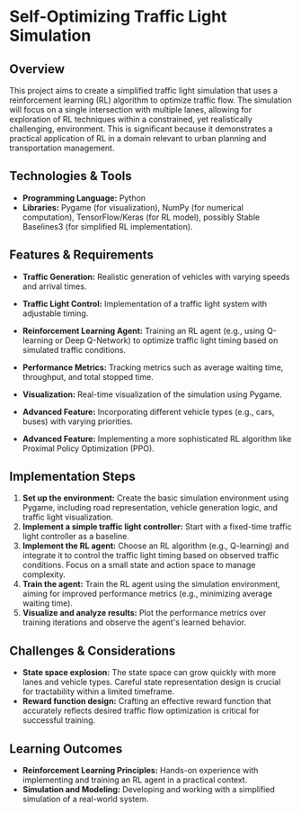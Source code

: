 # Self-Optimizing Traffic Light Simulation

## Overview

This project aims to create a simplified traffic light simulation that uses a reinforcement learning (RL) algorithm to optimize traffic flow.  The simulation will focus on a single intersection with multiple lanes, allowing for exploration of RL techniques within a constrained, yet realistically challenging, environment.  This is significant because it demonstrates a practical application of RL in a domain relevant to urban planning and transportation management.

## Technologies & Tools

* **Programming Language:** Python
* **Libraries:** Pygame (for visualization), NumPy (for numerical computation), TensorFlow/Keras (for RL model), possibly Stable Baselines3 (for simplified RL implementation).


## Features & Requirements

- **Traffic Generation:**  Realistic generation of vehicles with varying speeds and arrival times.
- **Traffic Light Control:** Implementation of a traffic light system with adjustable timing.
- **Reinforcement Learning Agent:** Training an RL agent (e.g., using Q-learning or Deep Q-Network) to optimize traffic light timing based on simulated traffic conditions.
- **Performance Metrics:**  Tracking metrics such as average waiting time, throughput, and total stopped time.
- **Visualization:** Real-time visualization of the simulation using Pygame.

- **Advanced Feature:**  Incorporating different vehicle types (e.g., cars, buses) with varying priorities.
- **Advanced Feature:** Implementing a more sophisticated RL algorithm like Proximal Policy Optimization (PPO).

## Implementation Steps

1. **Set up the environment:** Create the basic simulation environment using Pygame, including road representation, vehicle generation logic, and traffic light visualization.
2. **Implement a simple traffic light controller:**  Start with a fixed-time traffic light controller as a baseline.
3. **Implement the RL agent:** Choose an RL algorithm (e.g., Q-learning) and integrate it to control the traffic light timing based on observed traffic conditions.  Focus on a small state and action space to manage complexity.
4. **Train the agent:** Train the RL agent using the simulation environment, aiming for improved performance metrics (e.g., minimizing average waiting time).
5. **Visualize and analyze results:** Plot the performance metrics over training iterations and observe the agent's learned behavior.

## Challenges & Considerations

- **State space explosion:**  The state space can grow quickly with more lanes and vehicle types.  Careful state representation design is crucial for tractability within a limited timeframe.
- **Reward function design:** Crafting an effective reward function that accurately reflects desired traffic flow optimization is critical for successful training.


## Learning Outcomes

- **Reinforcement Learning Principles:**  Hands-on experience with implementing and training an RL agent in a practical context.
- **Simulation and Modeling:**  Developing and working with a simplified simulation of a real-world system.

